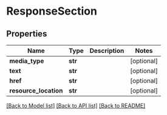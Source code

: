 # ResponseSection

## Properties
Name | Type | Description | Notes
------------ | ------------- | ------------- | -------------
**media_type** | **str** |  | [optional] 
**text** | **str** |  | [optional] 
**href** | **str** |  | [optional] 
**resource_location** | **str** |  | [optional] 

[[Back to Model list]](../README.md#documentation-for-models) [[Back to API list]](../README.md#documentation-for-api-endpoints) [[Back to README]](../README.md)


